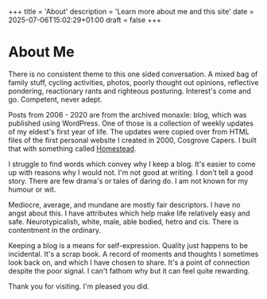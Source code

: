 +++
title = 'About'
description = 'Learn more about me and this site'
date = 2025-07-06T15:02:29+01:00
draft = false
+++

# About Me


There is no consistent theme to this one sided conversation. A mixed bag of family stuff, cycling activities, photos, poorly thought out opinions, reflective pondering, reactionary rants and righteous posturing. Interest's come and go. Competent, never adept. 

Posts from 2006 - 2020 are from the archived monaxle: blog, which was published using WordPress. One of those is a collection of weekly updates of my eldest's first year of life. The updates were copied over from HTML files of the first personal website I created in 2000, Cosgrove Capers. I built that with something called [Homestead](https://www.homestead.com/~site/Login/index.ffhtml). 

I struggle to find words which convey why I keep a blog. It's easier to come up with reasons why I would not. I'm not good at writing.  I don't tell a good story. There are few drama's or tales of daring do. I am not known for my humour or wit. 

Mediocre, average, and mundane are mostly fair descriptors. I have no angst about this. I have attributes which help make life relatively easy and safe. Neurotypicalish, white, male, able bodied, hetro and cis. There is contentment in the ordinary.

Keeping a blog is a means for self-expression. Quality just happens to be incidental. It's a scrap book. A record of moments and thoughts I sometimes look back on, and which I have chosen to share. It's a point of connection despite the poor signal. I can't fathom why but it can feel quite rewarding. 

Thank you for visiting. I'm pleased you did. 
